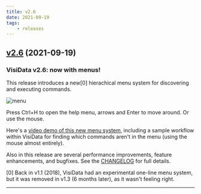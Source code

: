 ```yaml
---
title: v2.6
date: 2021-09-19
tags:
    - releases
---
```


## [v2.6](https://github.com/saulpw/visidata/releases/tag/v2.6) (2021-09-19)

### VisiData v2.6: now with menus!

This release introduces a new[0] hierachical menu system for discovering and executing commands.

![menu](/blog/assets/2021-menu.png)

Press Ctrl+H to open the help menu, arrows and Enter to move around.  Or use the mouse.

Here's a [video demo of this new menu system](https://www.youtube.com/watch?v=QixtGeSbSLU), including a sample workflow within VisiData for finding which commands aren't in the menu (using the mouse almost entirely).

Also in this release are several performance improvements, feature enhancements, and bugfixes.  See the [CHANGELOG](https://github.com/saulpw/visidata/blob/v2.6/CHANGELOG.md) for full details.

[0] Back in v1.1 (2018), VisiData had an experimental one-line menu system, but it was removed in v1.3 (6 months later), as it wasn't feeling right.

---
